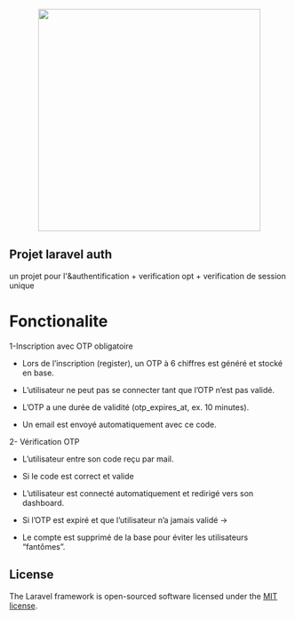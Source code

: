 <p align="center"><a href="https://laravel.com" target="_blank"><img src="https://raw.githubusercontent.com/laravel/art/master/logo-lockup/5%20SVG/2%20CMYK/1%20Full%20Color/laravel-logolockup-cmyk-red.svg" width="400"></a></p>

## Projet laravel auth 

un projet pour l'&authentification + verification opt + verification de session unique

# Fonctionalite

 1-Inscription avec OTP obligatoire

- Lors de l’inscription (register), un OTP à 6 chiffres est généré et stocké en base.

- L’utilisateur ne peut pas se connecter tant que l’OTP n’est pas validé.

- L’OTP a une durée de validité (otp_expires_at, ex. 10 minutes).

- Un email est envoyé automatiquement avec ce code.



2- Vérification OTP

 - L’utilisateur entre son code reçu par mail.

 - Si le code est correct et valide 

 - L’utilisateur est connecté automatiquement et redirigé vers son dashboard.

 - Si l’OTP est expiré et que l’utilisateur n’a jamais validé →

 - Le compte est supprimé de la base pour éviter les utilisateurs “fantômes”.

## License

The Laravel framework is open-sourced software licensed under the [MIT license](https://opensource.org/licenses/MIT).
